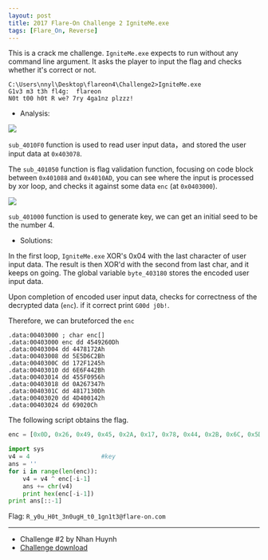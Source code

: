 ```yaml
---
layout: post
title: 2017 Flare-On Challenge 2 IgniteMe.exe
tags: [Flare_On, Reverse]
---
```

This is a crack me challenge. `IgniteMe.exe` expects to run without any command line argument. It asks the player to input the flag and checks whether it's correct or not.

```
C:\Users\nnyl\Desktop\flareon4\Challenge2>IgniteMe.exe
G1v3 m3 t3h fl4g:  flareon
N0t t00 h0t R we? 7ry 4ga1nz plzzz!
```

* Analysis:

![](https://i.imgur.com/3rA8jZy.png)

`sub_4010F0` function is used to read user input data，and stored the user input data at `0x403078`.

The `sub_401050` function is flag validation function, focusing on code block between `0x401088` and `0x4010AD`, you can see where the input is processed by xor loop, and checks it against some data `enc` (at `0x0403000`).

![](https://i.imgur.com/hoqtTCR.png)

`sub_401000` function is used to generate key, we can get an initial seed to be the number 4.

* Solutions:

In the first loop, `IgniteMe.exe` XOR's 0x04 with the last character of user input data.  The result is then XOR'd with the second from last char, and it keeps on going.  The global variable `byte_403180` stores the encoded user input data. 

Upon completion of encoded user input data, checks for correctness of the decrypted data (`enc`). if it correct print `G00d j0b!`.

Therefore, we can bruteforced the `enc`

```
.data:00403000 ; char enc[]
.data:00403000 enc dd 4549260Dh
.data:00403004 dd 4478172Ah
.data:00403008 dd 5E5D6C2Bh
.data:0040300C dd 172F1245h
.data:00403010 dd 6E6F442Bh
.data:00403014 dd 455F0956h
.data:00403018 dd 0A267347h
.data:0040301C dd 4817130Dh
.data:00403020 dd 4D400142h
.data:00403024 dd 69020Ch
```

The following script obtains the flag.

```python
enc = [0x0D, 0x26, 0x49, 0x45, 0x2A, 0x17, 0x78, 0x44, 0x2B, 0x6C, 0x5D, 0x5E, 0x45, 0x12, 0x2F, 0x17, 0x2B, 0x44, 0x6F, 0x6E, 0x56, 0x09, 0x5F, 0x45, 0x47, 0x73, 0x26, 0x0A, 0x0D, 0x13, 0x17, 0x48, 0x42, 0x01, 0x40, 0x4D, 0x0C, 0x02, 0x69]

import sys
v4 = 4                    #key
ans = ''
for i in range(len(enc)):
    v4 = v4 ^ enc[-i-1]
    ans += chr(v4)
    print hex(enc[-i-1])
print ans[::-1]
```

Flag: `R_y0u_H0t_3n0ugH_t0_1gn1t3@flare-on.com`


- - -
* Challenge #2 by Nhan Huynh
* [Challenge download](https://github.com/0x000050/CTF/blob/master/2017_Flare-On/02_IgniteMe/IgniteMe.exe)
